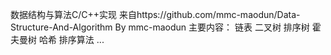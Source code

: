 数据结构与算法C/C++实现
来自https://github.com/mmc-maodun/Data-Structure-And-Algorithm
By mmc-maodun
主要内容：
链表
二叉树
排序树
霍夫曼树
哈希
排序算法
...
